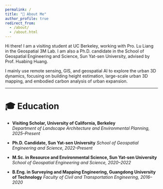 ```yaml
---
permalink: /
title: "👋 About Me"
author_profile: true
redirect_from: 
  - /about/
  - /about.html
---
```


Hi there! I am a visiting student at UC Berkeley, working with Pro. Lu Liang in the Geospatial 3M Lab. I am also a Ph.D. candidate in the School of Geospatial Engineering and Science, Sun Yat-sen University, advised by Prof. Huabing Huang. 

I mainly use remote sensing, GIS, and geospatial AI to explore the urban 3D dynamics, focusing on building height estimation, large-scale urban 3D mapping, and embodied carbon analysis of urban expansion. 

---

# 🎓 Education

- **Visiting Scholar, University of California, Berkeley**  
  *Department of Landscape Architecture and Environmental Planning, 2025–Present*

- **Ph.D. Candidate, Sun Yat-sen University**
  *School of Geospatial Engineering and Science, 2022–Present*

- **M.Sc. in Resource and Environmental Science, Sun Yat-sen University**
  *School of Geospatial Engineering and Science, 2020–2022*

- **B.Eng. in Surveying and Mapping Engineering, Guangdong University of Technology**
  *Faculty of Civil and Transportation Engineering, 2016–2020*


